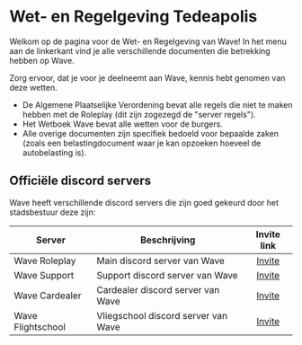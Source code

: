 # Wet- en Regelgeving Tedeapolis

Welkom op de pagina voor de Wet- en Regelgeving van Wave!
In het menu aan de linkerkant vind je alle verschillende documenten die betrekking hebben op Wave.

Zorg ervoor, dat je voor je deelneemt aan Wave, kennis hebt genomen van deze wetten.

- De Algemene Plaatselijke Verordening bevat alle regels die niet te maken hebben met de Roleplay (dit zijn zogezegd de "server regels").
- Het Wetboek Wave bevat alle wetten voor de burgers.
- Alle overige documenten zijn specifiek bedoeld voor bepaalde zaken (zoals een belastingdocument waar je kan opzoeken hoeveel de autobelasting is).

## Officiële discord servers

Wave heeft verschillende discord servers die zijn goed gekeurd door het stadsbestuur deze zijn:

| Server | Beschrijving | Invite link |
|---|---|:---:|
|Wave Roleplay| Main discord server van Wave | [Invite](https://discord.gg/wrp) |
|Wave Support| Support discord server van Wave | [Invite](https://discord.gg/5vDsktG9Qn) |
|Wave Cardealer| Cardealer discord server van Wave | [Invite](https://discord.gg/UcCG2kn) |
|Wave Flightschool| Vliegschool discord server van Wave | [Invite](https://discord.gg/JMrvTrZqcz) |